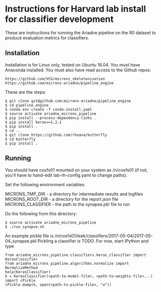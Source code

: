 # Instructions for Harvard lab install for classifier development

These are instructions for running the Ariadne pipeline on the R0 dataset
to produce evaluation metrics for classifiers.

## Installation

Installation is for Linux only, tested on Ubuntu 16.04. You must have
Anaconda installed. You must also have read access to the Github repos:

```
https://github.com/VCG/microns_skeletonization
https://github.com/microns-ariadne/pipeline_engine

```

These are the steps:
```
$ git clone git@github.com:microns-ariadne/pipeline_engine
$ cd pipeline_engine
$ conda env create -f conda-install.yaml
$ source activate ariadne_microns_pipeline
$ pip install --process-dependency-links .
$ pip install keras==1.2.1
$ pip install .
$ cd ..
$ git clone https://github.com/rhoana/butterfly
$ cd butterfly
$ pip install .
```

## Running

You should have coxfs01 mounted on your system as /n/coxfs01 (if not, you'll
have to hand-edit lab-rh-config.yaml to change paths).

Set the following environment variables:

MICRONS_TMP_DIR - a directory for intermediate results and logfiles
MICRONS_ROOT_DIR - a directory for the report.json file
MICRONS_CLASSIFIER - the path to the synapse.pkl file to run

Do the following from this directory:
```
$ source activate ariadne_microns_pipeline
$ ./run_synapse.sh
```

An example pickle file is /n/coxfs01/leek/classifiers/2017-05-04/2017-05-04_synapse.pkl
Pickling a classifier is TODO. For now, start IPython and type

```
from ariadne_microns_pipeline.classifiers.keras_classifier import KerasClassifier
from ariadne_microns_pipeline.algorithms.normalize import NormalizeMethod
help(KerasClassifier)
k = KerasClassifier(<path-to-model-file>, <path-to-weights-file>...)
import cPickle
cPickle.dump(k, open(<path-to-pickle-file>, "w"))
```
